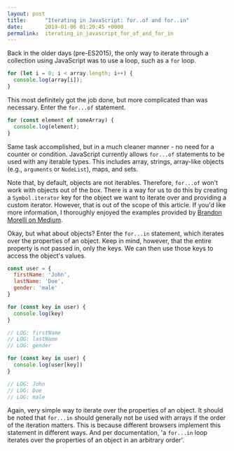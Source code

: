 ```yaml
---
layout: post
title:      "Iterating in JavaScript: for..of and for..in"
date:       2019-01-06 01:29:45 +0000
permalink:  iterating_in_javascript_for_of_and_for_in
---
```


Back in the older days (pre-ES2015), the only way to iterate through a collection using JavaScript was to use a loop, such as a `for` loop.
```javascript
for (let i = 0; i < array.length; i++) {
  console.log(array[i]);
}
```
This most definitely got the job done, but more complicated than was necessary. Enter the `for...of` statement.
```javascript
for (const element of someArray) {
  console.log(element);
}
```
Same task accomplished, but in a much cleaner manner - no need for a counter or condition. JavaScript currently allows `for...of` statements to be used with any iterable types. This includes array, strings, array-like objects (e.g., `arguments` or `NodeList`), maps, and sets.

Note that, by default, objects are not iterables. Therefore, `for...of` won't work with objects out of the box. There is a way for us to do this by creating a `Symbol.iterator` key for the object we want to iterate over and providing a custom iterator. However, that is out of the scope of this article. If you'd like more information, I thoroughly enjoyed the examples provided by [Brandon Morelli on Medium](https://codeburst.io/a-simple-guide-to-es6-iterators-in-javascript-with-examples-189d052c3d8e).

Okay, but what about objects? Enter the `for...in` statement, which iterates over the properties of an object. Keep in mind, however, that the entire property is not passed in, only the keys. We can then use those keys to access the object's values.
```javascript
const user = {
  firstName: 'John',
  lastName: 'Doe',
  gender: 'male'
}

for (const key in user) {
  console.log(key)
}

// LOG: firstName
// LOG: lastName
// LOG: gender

for (const key in user) {
  console.log(user[key])
}

// LOG: John
// LOG: Doe
// LOG: male
```
Again, very simple way to iterate over the properties of an object. It should be noted that `for...in` should generally not be used with arrays if the order of the iteration matters. This is because different browsers implement this statement in different ways. And per documentation, 'a `for...in` loop iterates over the properties of an object in an arbitrary order'.
